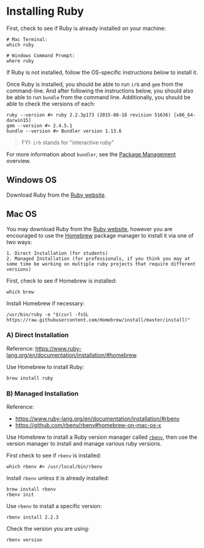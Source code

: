 # Installing Ruby

First, check to see if Ruby is already installed on your machine:

```shell
# Mac Terminal:
which ruby

# Windows Command Prompt:
where ruby
```

If Ruby is not installed, follow the OS-specific instructions below to install it.

Once Ruby is installed, you should be able to run `irb` and `gem` from the command-line. And after following the instructions below, you should also be able to run `bundle` from the command line. Additionally, you should be able to check the versions of each:

```shell
ruby --version #> ruby 2.2.3p173 (2015-08-18 revision 51636) [x86_64-darwin15]
gem --version #> 2.4.5.1
bundle --version #> Bundler version 1.13.6
```

> FYI: `irb` stands for "interactive ruby"

For more information about `bundler`, see the [Package Management](package-management.md) overview.

## Windows OS

Download Ruby from the [Ruby website](https://www.ruby-lang.org/en/downloads/).

## Mac OS

You may download Ruby from the [Ruby website](https://www.ruby-lang.org/en/downloads/), however you are encouraged to use the [Homebrew](https://brew.sh/) package manager to install it via one of two ways:

    1. Direct Installation (for students)
    2. Managed Installation (for professionals, if you think you may at some time be working on multiple ruby projects that require different versions)

First, check to see if Homebrew is installed:

```shell
which brew
```

Install Homebrew if necessary:

```shell
/usr/bin/ruby -e "$(curl -fsSL https://raw.githubusercontent.com/Homebrew/install/master/install)"
```

### A) Direct Installation

Reference: https://www.ruby-lang.org/en/documentation/installation/#homebrew.

Use Homebrew to install Ruby:

```shell
brew install ruby
```

### B) Managed Installation

Reference:   

  + https://www.ruby-lang.org/en/documentation/installation/#rbenv
  + https://github.com/rbenv/rbenv#homebrew-on-mac-os-x

Use Homebrew to install a Ruby version manager called [`rbenv`](https://github.com/rbenv/rbenv#homebrew-on-mac-os-x), then use the version manager to install and manage various ruby versions.

First check to see if `rbenv` is installed:

```shell
which rbenv #> /usr/local/bin/rbenv
```

Install `rbenv` unless it is already installed:

```shell
brew install rbenv
rbenv init
```

Use `rbenv` to install a specific version:

```shell
rbenv install 2.2.3
```

Check the version you are using:

```shell
rbenv version
```

